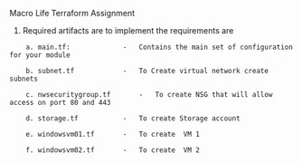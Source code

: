 Macro Life Terraform Assignment


1. Required artifacts are to implement the requirements are
```
	a. main.tf: 			-	Contains the main set of configuration for your module

	b. subnet.tf 			-	To Create virtual network create subnets

	c. nwsecuritygroup.tf 		-	To create NSG that will allow access on port 80 and 443

	d. storage.tf 			-	To create Storage account

	e. windowsvm01.tf 		- 	To create  VM 1

	f. windowsvm02.tf 		- 	To create  VM 2
```
